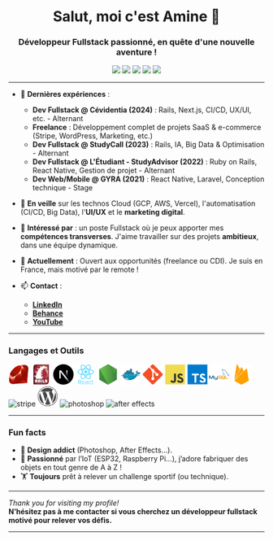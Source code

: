 <h1 align="center">Salut, moi c'est Amine 👋</h1>
<h3 align="center">Développeur Fullstack passionné, en quête d'une nouvelle aventure !</h3>

<p align="center">
  <img src="https://img.shields.io/badge/-Ruby_on_Rails-red?style=flat-square&logo=ruby&logoColor=white" />
  <img src="https://img.shields.io/badge/-Next.js-black?style=flat-square&logo=next.js&logoColor=white" />
  <img src="https://img.shields.io/badge/-React-blue?style=flat-square&logo=react&logoColor=white" />
  <img src="https://img.shields.io/badge/-Docker-2496ED?style=flat-square&logo=docker&logoColor=white" />
  <img src="https://img.shields.io/badge/-PHP-777BB4?style=flat-square&logo=php&logoColor=white" />
</p>

---

- 💼 **Dernières expériences** :
  - **Dev Fullstack @ Cévidentia (2024)** : Rails, Next.js, CI/CD, UX/UI, etc. - Alternant
  - **Freelance** : Développement complet de projets SaaS & e-commerce (Stripe, WordPress, Marketing, etc.)
  - **Dev Fullstack @ StudyCall (2023)** : Rails, IA, Big Data & Optimisation - Alternant
  - **Dev Fullstack @ L'Étudiant - StudyAdvisor (2022)** : Ruby on Rails, React Native, Gestion de projet - Alternant
  - **Dev Web/Mobile @ GYRA (2021)** : React Native, Laravel, Conception technique - Stage
  
- 🌱 **En veille** sur les technos Cloud (GCP, AWS, Vercel), l'automatisation (CI/CD, Big Data), l'**UI/UX** et le **marketing digital**.

- 🤝 **Intéressé par** : un poste Fullstack où je peux apporter mes **compétences transverses**.
  J'aime travailler sur des projets **ambitieux**, dans une équipe dynamique.

- 🔭 **Actuellement** : Ouvert aux opportunités (freelance ou CDI). Je suis en France, mais motivé par le remote !

- 📫 **Contact** :  
  - **[LinkedIn](https://www.linkedin.com/in/amine-affif/)**
  - **[Behance](https://www.behance.net/amineaffif)**  
  - **[YouTube](https://www.youtube.com/channel/UC4XMGyb4tcoei9U_K7BM5eA)**

---

### Langages et Outils
<p>
  <!-- Ruby -->
  <img src="https://raw.githubusercontent.com/devicons/devicon/master/icons/ruby/ruby-original.svg" alt="ruby" width="40" height="40"/>
  <!-- Rails -->
  <img src="https://raw.githubusercontent.com/devicons/devicon/master/icons/rails/rails-original-wordmark.svg" alt="rails" width="40" height="40"/>
  <!-- Next.js -->
  <img src="https://raw.githubusercontent.com/devicons/devicon/master/icons/nextjs/nextjs-original.svg" alt="nextjs" width="40" height="40"/>
  <!-- React -->
  <img src="https://raw.githubusercontent.com/devicons/devicon/master/icons/react/react-original-wordmark.svg" alt="react" width="40" height="40"/>
  <!-- Node.js -->
  <img src="https://raw.githubusercontent.com/devicons/devicon/master/icons/nodejs/nodejs-original.svg" alt="nodejs" width="40" height="40"/>
  <!-- Docker -->
  <img src="https://raw.githubusercontent.com/devicons/devicon/master/icons/docker/docker-original.svg" alt="docker" width="40" height="40"/>
  <!-- Git -->
  <img src="https://raw.githubusercontent.com/devicons/devicon/master/icons/git/git-original.svg" alt="git" width="40" height="40"/>
  <!-- JavaScript -->
  <img src="https://raw.githubusercontent.com/devicons/devicon/master/icons/javascript/javascript-original.svg" alt="javascript" width="40" height="40"/>
  <!-- TypeScript -->
  <img src="https://raw.githubusercontent.com/devicons/devicon/master/icons/typescript/typescript-original.svg" alt="typescript" width="40" height="40"/>
  <!-- MySQL -->
  <img src="https://raw.githubusercontent.com/devicons/devicon/master/icons/mysql/mysql-original-wordmark.svg" alt="mysql" width="40" height="40"/>
  <!-- Firebase -->
  <img src="https://raw.githubusercontent.com/devicons/devicon/master/icons/firebase/firebase-plain.svg" alt="firebase" width="40" height="40"/>
  <!-- Stripe -->
  <img src="https://res.cloudinary.com/dqhp7mt1b/image/upload/v1736116618/stripe_logo_1_fuqwrn.webp" alt="stripe" width="40" height="40"/>
  <!-- WordPress -->
  <img src="https://raw.githubusercontent.com/devicons/devicon/master/icons/wordpress/wordpress-plain.svg" alt="wordpress" width="40" height="40"/>
  <!-- Photoshop -->
  <img src="https://res.cloudinary.com/dqhp7mt1b/image/upload/v1736116158/photoshop_logo_1_sdvvol.webp" alt="photoshop" width="40" height="40"/>
  <!-- After Effects -->
  <img src="https://res.cloudinary.com/dqhp7mt1b/image/upload/v1736116157/ae_logo_1_p63gd6.webp" alt="after effects" width="40" height="40"/>
</p>

---

### Fun facts
- 💎 **Design addict** (Photoshop, After Effects...).  
- 🤖 **Passionné** par l’IoT (ESP32, Raspberry Pi...), j’adore fabriquer des objets en tout genre de A à Z !
- 🏋 **Toujours** prêt à relever un challenge sportif (ou technique).

---

_Thank you for visiting my profile!_  
**N’hésitez pas à me contacter si vous cherchez un développeur fullstack motivé pour relever vos défis.**  

---
